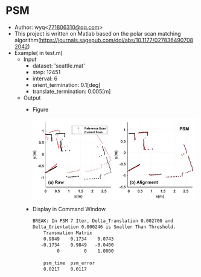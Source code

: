 # PSM
- Author: wyq<<771806310@qq.com>>
- This project is written on Matlab based on the polar scan matching algorithm(https://journals.sagepub.com/doi/abs/10.1177/0278364907082042)
- Example( in test.m)
  - Input 
    - dataset: 'seattle.mat'
    - step: 12451
    - interval: 6
    - orient_termination: 0.1\[deg]
    - translate_termination: 0.005\[m]
  - Output
    - Figure
    
      ![image-output](https://github.com/wyq0721/PSM/blob/master/images/image-output.jpg)
      
    - Display in Command Window
      ```
      BREAK: In PSM 7 Iter, Delta_Translation 0.002700 and Delta_Orientation 0.000246 is Smaller Than Threshold.
          Transmation Matrix
          0.9849    0.1734    0.0743
         -0.1734    0.9849   -0.0400
               0         0    1.0000

          psm_time  psm_error
          0.0217    0.0117
      ```
